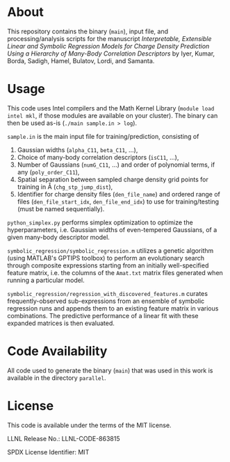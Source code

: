 # About
This repository contains the binary (`main`), input file, and processing/analysis scripts for the manuscript *Interpretable, Extensible Linear and Symbolic Regression Models for Charge Density Prediction Using a Hierarchy of Many-Body Correlation Descriptors* by Iyer, Kumar, Borda, Sadigh, Hamel, Bulatov, Lordi, and Samanta.

# Usage
This code uses Intel compilers and the Math Kernel Library (`module load intel mkl`, if those modules are available on your cluster). The binary can then be used as-is (`./main sample.in > log`).

`sample.in` is the main input file for training/prediction, consisting of
1. Gaussian widths (`alpha_C11`, `beta_C11`, ...),
2. Choice of many-body correlation descriptors (`isC11`, ...),
3. Number of Gaussians (`numG_C11`, ...) and order of polynomial terms, if any (`poly_order_C11`),
4. Spatial separation between sampled charge density grid points for training in Å (`chg_stp_jump_dist`),
5. Identifier for charge density files (`den_file_name`) and ordered range of files (`den_file_start_idx`, `den_file_end_idx`) to use for training/testing (must be named sequentially).

`python_simplex.py` performs simplex optimization to optimize the hyperparameters, i.e. Gaussian widths of even-tempered Gaussians, of a given many-body descriptor model.

`symbolic_regression/symbolic_regression.m` utilizes a genetic algorithm (using MATLAB's GPTIPS toolbox) to perform an evolutionary search through composite expressions starting from an initially well-specified feature matrix, i.e. the columns of the `Amat.txt` matrix files generated when running a particular model.

`symbolic_regression/regression_with_discovered_features.m` curates frequently-observed sub-expressions from an ensemble of symbolic regression runs and appends them to an existing feature matrix in various combinations. The predictive performance of a linear fit with these expanded matrices is then evaluated.

# Code Availability
All code used to generate the binary (`main`) that was used in this work is available in the directory `parallel`.

# License
This code is available under the terms of the MIT license.

LLNL Release No.: LLNL-CODE-863815

SPDX License Identifier: MIT
